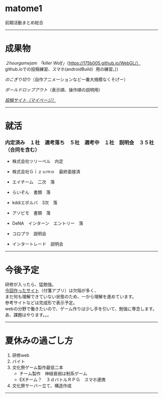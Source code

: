 # matome1
前期活動まとめ総合

---

# 成果物

*２hourgamejam 「killer Wolf」*（https://175b005.github.io/WebGL/）  
github.ioでの投稿練習、スマホ(androidBuild）用の練習。)）

*のこぎり切り*（自作アニメーションなど一番大規模なくそげー）

*ボールドロップアウト*（表示順、操作順の説明用）

*[投稿サイト（マイページ）](https://unityroom.com/users/avb53zq0u4p6flm18djx)*

---

# 就活

### 内定済み　１社　選考落ち　５社　選考中　１社　説明会　３５社（合同を含む）

- 株式会社ツリーベル　内定

- 株式会社Ｇｉｚｕｍｏ　最終面接済

- エイチーム　二次　落

- らいぞん　書類　落

- kddiエボルバ　3次　落

- アソビモ　書類　落

- DeNA　インターン　エントリー　落

- コロプラ　説明会

- インタートレード　説明会

---

# 今後予定

研修が入ったら、猛勉強。  
[今回作ったサイト](http://52.197.84.45/bbs.php)（付箋アプリ）は欠陥が多く、  
まだ何も理解できていない状態のため、一から理解を進めています。   
参考サイトなどは完成形で表示予定。  
webの分野で働きたいので、ゲーム作りは少し手を引いて、勉強に専念します。  
あ、課題はやります。。。

---

# 夏休みの過ごし方

1. 研修web
2. バイト
3. 文化祭ゲーム製作最低二本  
      - チーム製作　神経衰弱は制系ゲーム
      - EXチーム？　３ｄバトルＲＰＧ　スマホ連携
4. 文化祭サーバー立て、構造作成

---




